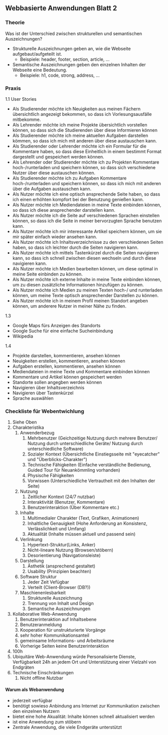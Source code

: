 ## Webbasierte Anwendungen Blatt 2

### Theorie

Was ist der Unterschied zwischen strukturellen und semantischen Auszeichnungen?

- Strukturelle Auszeichnungen geben an, wie die Webseite aufgebaut/aufgeteilt ist.
  - Beispiele: header, footer, section, article, ...
- Semantische Auszeichnungen geben den einzelnen Inhalten der Webseite eine Bedeutung. 
  - Beispiele: h1, code, strong, address, ...

### Praxis

1.1 User Stories

* Als Studierender möchte ich Neuigkeiten aus meinen Fächern übersichtlich angezeigt bekommen, so dass ich Vorlesungsausfälle mitbekomme.
* Als Lehrender möchte ich meine Projekte übersichtlich vorstellen können, so dass sich die Studierenden über diese Informieren können
* Als Studierender möchte ich meine aktuellen Aufgaben darstellen kömmen, so dass ich mich mit anderen über diese austauschen kann.
* Als Studierender oder Lehrender möchte ich ein Formular für die Kommentare haben, so dass diese Einheitlich in einem bestimmt Format dargestellt und gespeichert werden können.
* Als Lehrender oder Studierender möchte ich zu Projekten Kommentare hoch-/runterladen und speichern können, so dass sich verschiedene Nutzer über diese austauschen können.
* Als Studierender möchte ich zu Aufgaben Kommentare hoch-/runterladen und speichern können, so dass ich mich mit anderen über die Aufgaben austauschen kann.
* Als Nutzer möchte ich eine optisch ansprechende Seite haben, so dass ich einen erhöhten kompfort bei der Benutzung genießen kann.
* Als Nutzer möchte ich Mediendateien in meine Texte einbinden können, so dass ich diese ansprechender darstellen kann.
* Als Nutzer möchte ich die Seite auf verschiedenen Sprachen einstellen können, so dass ich die Seite in meiner bervorzugten Sprache benutzen kann.
* Als Nutzer möchte ich mir interessante Artikel speichern können, um sie mir später einfach wieder ansehen kann.
* Als Nutzer möchte ich Inhaltsverzeichnisse zu den verschiedenen Seiten haben, so dass ich leichter durch die Seiten navigieren kann.
* Als Nutzer möchte ich mittels Tastenkürzel durch die Seiten navigieren kann, so dass ich schnell zwischen diesen wechseln und durch diese navigieren kann.
* Als Nutzer möchte ich Medien bearbeiten können, um diese optimal in meine Seite einbinden zu können.
* Als Nutzer möchte ich externe Inhalte in meine Texte einbinden können, um zu diesen zusätzliche Informationen hinzufügen zu können.
* Als Nutzer möchte ich Medien zu meinen Texten hoch-/ und runterladen können, um meine Texte optisch ansprechender Darstellen zu können.
* Als Nutzer möchte ich in meinem Profil meinen Standort angeben können, um anderere Nutzer in meiner Nähe zu finden.

1.3

- Google Maps fürs Anzeigen des Standorts
- Google Suche für eine einfache Sucheinbindung
- Wikipedia

1.4

* Projekte darstellen, kommentieren, ansehen können
* Neuigkeiten erstellen, kommentieren, ansehen können
* Aufgaben erstellen, kommentieren, ansehen können
* Mediendateien in meine Texte und Kommentare einbinden können
* Kommentare und Artikel können gespeichert werden
* Standorte sollen angegben werden können
* Navigieren über Inhaltsverzeichnis
* Navigieren über Tastenkürzel
* Sprache auswählen

### Checkliste für Webentwichlung

1. Siehe Oben
2. Charakteristika
   1. Anwenderbezug
      1. Mehrbenutzer (Geichzeitige Nutzung durch mehrere Benutzer/ Nutzung durch unterschiedliche Geräte/ Nutzung durch unterschiedliche Software)
      2. Sozialer Kontext (Übersichtliche Einstiegsseite mit "eyecatcher" und "Überblicks-Charakter") 
      3. Technische Fähigkeiten (Einfache verständliche Bedienung, Guided Tour für Neuankömmling vorhanden)
      4. Physische Fähigkeiten
      5. Vorwissen (Unterschiedliche Vertrautheit mit den Inhalten der Seite)
   2. Nutzung
      1. Zeitlicher Kontext (24/7 nutzbar)
      2. Interaktivität (Benutzer, Kommentare)
      3. Benutzerinteraktion (Über Kommentare etc.)
   3. Inhalte
      1. Multimedialer Charakter (Text, Grafiken, Animationen)
      2. Inhaltliche Genauigkeit (Hohe Anforderung an Konsistenz, Verlässlichkeit und Umfang)
      3. Aktualität (Inhalte müssen aktuell und passend sein)
   4. Verlinkung
      1. Hypertext-Struktur(Links, Anker)
      2. Nicht-lineare Nutzung (Browsen/stöbern)
      3. Desorientierung (Navigationsleiste)
   5. Darstellung
      1. Ästhetik (ansprechend gestaltet)
      2. Usability (Prinzipien beachten)
   6. Software Struktur
      1. Jeder Zeit Vefügbar
      2. Verteilt (Client-Browser (DB?))
   7. Maschienenlesbarkeit
      1. Strukturelle Auszeichnung
      2. Trennung von Inhalt und Design
      3. Semantische Auszeichnungen
3. Kollaborative Web-Anwendung
   1. Benutzerinteraktion auf Inhaltsebene
   2. Benutzeranmeldung
   3. Kooperation für unstrukturierte Vorgänge
   4. sehr hoher Kommunikationsanteil
   5. gemeinsame Informations- und Arbeitsräume
   6. Vorherige Seiten keine Benutzerinteraktion
4. 100h
5. Ubiquitäre Web-Anwendung würde Personalisierte Dienste, Verfügbarkeit 24h an jedem Ort und Unterstützung einer Vielzahl von Endgräten
6. Technische Einschränkungen
   1. Nicht offline Nutzbar

#### Warum als Webanwendung

- jederzeit verfügbar
- benötigt sowieso Anbindung ans Internet zur Kommunikation zwischen den einzelnen Nutzern
- bietet eine hohe Akualität: Inhalte können schnell aktualisiert werden
- ist eine Anwendung zum stöbern
- Zentrale Anwendung, die viele Endgeräte unterstützt

